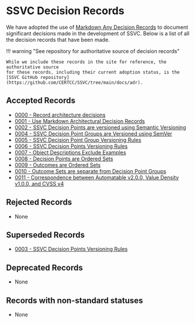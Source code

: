 # SSVC Decision Records

We have adopted the use of [Markdown Any Decision Records](https://adr.github.io/madr/)
to document significant decisions made in the development of SSVC. Below is a list of all
the decision records that have been made.

!!! warning "See repository for authoritative source of decision records"

    While we include these records in the site for reference, the authoritative source
    for these records, including their current adoption status, is the
    [SSVC GitHub repository](https://github.com/CERTCC/SSVC/tree/main/docs/adr).

## Accepted Records

- [0000 - Record architecture decisions](0000-record-architecture-decisions.md)
- [0001 - Use Markdown Architectural Decision Records](0001-use-markdown-architectural-decision-records.md)
- [0002 - SSVC Decision Points are versioned using Semantic Versioning](0002-ssvc-decision-points-are-versioned.md)
- [0004 - SSVC Decision Point Groups are Versioned using SemVer](0004-ssvc-decision-point-groups-are-versioned.md)
- [0005 - SSVC Decision Point Group Versioning Rules](0005-ssvc-decision-point-group-versioning.md)
- [0006 - SSVC Decision Points Versioning Rules](0006-ssvc-decision-point-versioning-rules.md)
- [0007 - Object Descriptions Exclude Examples](0007-descriptions-exclude-examples.md)
- [0008 - Decision Points are Ordered Sets](0008-decision-points-are-ordered-sets.md)
- [0009 - Outcomes are Ordered Sets](0009-outcomes-are-ordered-sets.md)
- [0010 - Outcome Sets are separate from Decision Point Groups](0010-outcome-sets-are-separate-from-decision-point-groups.md)
- [0011 - Correspondence between Automatable v2.0.0, Value Density v1.0.0, and CVSS v4](0011-automatable-and-value-density-and-CVSSv4.md)

## Rejected Records

- None

## Superseded Records

- [0003 - SSVC Decision Points Versioning Rules](0003-ssvc-decision-point-versioning-rules.md)

## Deprecated Records

- None

## Records with non-standard statuses

- None
